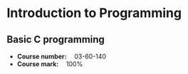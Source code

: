 <h1>Introduction to Programming</h1>
<h2>Basic C programming</h2>
<ul>
  <li><b>Course number: </b> &emsp;03-60-140</li>
  <li><b>Course mark: </b>&emsp;100%</li>
</ul>

